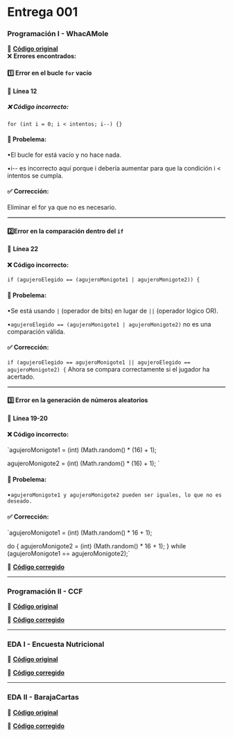 # Entrega 001



### **Programación I - WhacAMole**
📌 **[Código original](https://github.com/lydiaa-gr/23-24-prg1/blob/main/entregas/garciaLydia/reto010/Whac/A/Mole.java)**  
❌ **Errores encontrados:**
#### 1️⃣ **Error en el bucle `for` vacío**
📍 **Línea 12**
##### ❌ **Código incorrecto:**
`for (int i = 0; i < intentos; i--) {}`
#### 🔴 **Probelema:**
•El bucle for está vacío y no hace nada.

•i-- es incorrecto aquí porque i debería aumentar para que la condición i < intentos se cumpla.
#### ✅ **Corrección:**
Eliminar el for ya que no es necesario.

<hr style="border: 0.5px solid #ccc;">

#### 2️⃣**Error en la comparación dentro del `if`**
📍 **Línea 22**
#### ❌ **Código incorrecto:**
`if (agujeroElegido == (agujeroMonigote1 | agujeroMonigote2)) {`
#### 🔴 **Probelema:**
•Se está usando `|` (operador de bits) en lugar de `||` (operador lógico OR).

•`agujeroElegido == (agujeroMonigote1 | agujeroMonigote2)` no es una comparación válida.
#### ✅ **Corrección:**
`if (agujeroElegido == agujeroMonigote1 || agujeroElegido == agujeroMonigote2) {`
Ahora se compara correctamente si el jugador ha acertado.

<hr style="border: 0.5px solid #ccc;">

#### 3️⃣ **Error en la generación de números aleatorios**
📍 **Línea 19-20**
#### ❌ **Código incorrecto:**
`agujeroMonigote1 = (int) (Math.random() * (16) + 1);

agujeroMonigote2 = (int) (Math.random() * (16) + 1);
`
#### 🔴 **Probelema:**
•`agujeroMonigote1 y agujeroMonigote2 pueden ser iguales, lo que no es deseado.`


#### ✅ **Corrección:**
`agujeroMonigote1 = (int) (Math.random() * 16 + 1);

do {
agujeroMonigote2 = (int) (Math.random() * 16 + 1);
} while (agujeroMonigote1 == agujeroMonigote2);`



🔗 **[Código corregido]()**

---

### **Programación II - CCF**
📌 **[Código original](https://github.com/lydiaa-gr/23-24-prg2/tree/main/entregas/garciaLydia/Carrefour)**  


🔗 **[Código corregido]()**

---

### **EDA I - Encuesta Nutricional**
📌 **[Código original](https://github.com/lydiaa-gr/23-24-eda1/tree/main/entregas/garciaLydia/reto007)**  

🔗 **[Código corregido]()**

---

### **EDA II - BarajaCartas**
📌 **[Código original](https://github.com/lydiaa-gr/23-24-eda2/tree/main/entregas/garciaLydia/reto007)**  


🔗 **[Código corregido]()**  